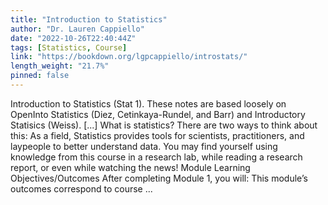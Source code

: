 ```yaml
---
title: "Introduction to Statistics"
author: "Dr. Lauren Cappiello"
date: "2022-10-26T22:40:44Z"
tags: [Statistics, Course]
link: "https://bookdown.org/lgpcappiello/introstats/"
length_weight: "21.7%"
pinned: false
---
```


Introduction to Statistics (Stat 1). These notes are based loosely on OpenInto Statistics (Diez, Cetinkaya-Rundel, and Barr) and Introductory Statisics (Weiss). [...] What is statistics? There are two ways to think about this: As a field, Statistics provides tools for scientists, practitioners, and laypeople to better understand data. You may find yourself using knowledge from this course in a research lab, while reading a research report, or even while watching the news! Module Learning Objectives/Outcomes After completing Module 1, you will: This module’s outcomes correspond to course ...
